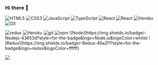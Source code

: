### Hi there 👋


![HTML5](https://img.shields.io/badge/-HTML5-F05032?style=flat-square&logo=html5&logoColor=ffffff)
![CSS3](https://img.shields.io/badge/-CSS3-007ACC?style=flat-square&logo=css3)
![JavaScript](https://img.shields.io/badge/-JavaScript-%23F7DF1C?style=flat-square&logoColor=000000&logo=javascript&labelColor=%23F7DF1C)
![TypeScript](https://img.shields.io/badge/-TypeScript-007ACC?style=flat-square&logo=typescript&logoColor=white)
![React](https://img.shields.io/badge/-React-222222?style=flat-square&logo=react)
![React](https://img.shields.io/badge/-Redux-764abc?style=flat-square&logo=redux)
![Heroku](https://img.shields.io/badge/-Heroku-430098?style=flat-square&logo=heroku)
![Git](https://img.shields.io/badge/-Git-F05032?style=flat-square&logo=git&logoColor=white)

<img alt="redux" src="https://img.shields.io/badge/-Redux-764ABC?style=flat-square&logo=redux&logoColor=white" />
<img alt="Heroku" src="https://img.shields.io/badge/-Heroku-430098?style=flat-square&logo=heroku&logoColor=white" />
<img alt="git" src="https://img.shields.io/badge/-Git-F05032?style=flat-square&logo=git&logoColor=white" />
<img alt="npm" src="https://img.shields.io/badge/-NPM-CB3837?style=flat-square&logo=npm&logoColor=white" />
![Node](https://img.shields.io/badge/-Nodejs-43853d?style=for-the-badge&logo=Node.js&logoColor=white)
![Redux](https://img.shields.io/badge/-Redux-46a2f1?style=for-the-badge&logo=redux&logoColor=ffffff)


<a href="" target="_blank"><img src="https://img.shields.io/badge/뱃지레이블-배경색?style=뱃지모양&logo=로고&logoColor=로고색상"/></a>









<!--
**DEVIt-Jay-You/DEVIt-Jay-You** is a ✨ _special_ ✨ repository because its `README.md` (this file) appears on your GitHub profile.

Here are some ideas to get you started:

- 🔭 I’m currently working on ...
- 🌱 I’m currently learning ...
- 👯 I’m looking to collaborate on ...
- 🤔 I’m looking for help with ...
- 💬 Ask me about ...
- 📫 How to reach me: ...
- 😄 Pronouns: ...
- ⚡ Fun fact: ...
-->
